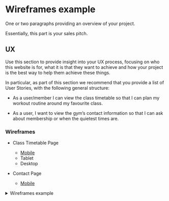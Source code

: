 # Wireframes example

One or two paragraphs providing an overview of your project.

Essentially, this part is your sales pitch.
 
## UX
 
Use this section to provide insight into your UX process, focusing on who this website is for, what it is that they want to achieve and how your project is the best way to help them achieve these things.

In particular, as part of this section we recommend that you provide a list of User Stories, with the following general structure:

- As a user/member I can view the class timetable so that I can plan my workout routine around my favourite class.

- As a user, I want to view the gym’s contact information so that I can ask about membership or when the quietest times are.

### Wireframes

- Class Timetable Page
  * [Mobile](https://github.com/orlamadden/wireframe-upload-example/blob/master/wireframes/classes-mobile-wireframe.png)
  * Tablet
  * Desktop

- Contact Page
  *  [Mobile](https://github.com/orlamadden/wireframe-upload-example/blob/master/wireframes/contact-info-wireframe.png)

<details>
   <summary>Wireframes example</summary>

   
![https://res.cloudinary.com/orla2020/image/upload/v1591374639/milestone-two/contact-info-wireframe_kk1w7z.png](https://res.cloudinary.com/orla2020/image/upload/v1591374639/milestone-two/contact-info-wireframe_kk1w7z.png)
   

   <p align="center">
      Embed wireframe image here using markdown
   </p>
   </details>